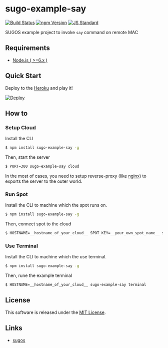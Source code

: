sugo-example-say
==========

<!---
This file is generated by ape-tmpl. Do not update manually.
--->

<!-- Badge Start -->
<a name="badges"></a>

[![Build Status][bd_travis_com_shield_url]][bd_travis_com_url]
[![npm Version][bd_npm_shield_url]][bd_npm_url]
[![JS Standard][bd_standard_shield_url]][bd_standard_url]

[bd_repo_url]: https://github.com/realglobe-Inc/sugo-example-say
[bd_travis_url]: http://travis-ci.org/realglobe-Inc/sugo-example-say
[bd_travis_shield_url]: http://img.shields.io/travis/realglobe-Inc/sugo-example-say.svg?style=flat
[bd_travis_com_url]: http://travis-ci.com/realglobe-Inc/sugo-example-say
[bd_travis_com_shield_url]: https://api.travis-ci.com/realglobe-Inc/sugo-example-say.svg?token=aeFzCpBZebyaRijpCFmm
[bd_license_url]: https://github.com/realglobe-Inc/sugo-example-say/blob/master/LICENSE
[bd_codeclimate_url]: http://codeclimate.com/github/realglobe-Inc/sugo-example-say
[bd_codeclimate_shield_url]: http://img.shields.io/codeclimate/github/realglobe-Inc/sugo-example-say.svg?style=flat
[bd_codeclimate_coverage_shield_url]: http://img.shields.io/codeclimate/coverage/github/realglobe-Inc/sugo-example-say.svg?style=flat
[bd_gemnasium_url]: https://gemnasium.com/realglobe-Inc/sugo-example-say
[bd_gemnasium_shield_url]: https://gemnasium.com/realglobe-Inc/sugo-example-say.svg
[bd_npm_url]: http://www.npmjs.org/package/sugo-example-say
[bd_npm_shield_url]: http://img.shields.io/npm/v/sugo-example-say.svg?style=flat
[bd_standard_url]: http://standardjs.com/
[bd_standard_shield_url]: https://img.shields.io/badge/code%20style-standard-brightgreen.svg

<!-- Badge End -->


<!-- Description Start -->
<a name="description"></a>

SUGOS example project to invoke `say` command on remote MAC

<!-- Description End -->


<!-- Overview Start -->
<a name="overview"></a>



<!-- Overview End -->


<!-- Sections Start -->
<a name="sections"></a>

<!-- Section from "doc/guides/00.Requirements.md.hbs" Start -->

<a name="section-doc-guides-00-requirements-md"></a>
Requirements
-----

+ [Node.js ( >=6.x )][node_download_url]

[node_download_url]: https://nodejs.org/en/download/


<!-- Section from "doc/guides/00.Requirements.md.hbs" End -->

<!-- Section from "doc/guides/01.Quick Start.md.hbs" Start -->

<a name="section-doc-guides-01-quick-start-md"></a>
Quick Start
-----

Deploy to the [Heroku][heroku_url] and play it!

[![Deploy](https://www.herokucdn.com/deploy/button.svg)][heroku_deploy_url]

[heroku_url]: https://www.heroku.com/
[heroku_deploy_url]: https://heroku.com/deploy?template=https://github.com/realglobe-Inc/sugo-example-say/tree/heroku


<!-- Section from "doc/guides/01.Quick Start.md.hbs" End -->

<!-- Section from "doc/guides/10.How to.md.hbs" Start -->

<a name="section-doc-guides-10-how-to-md"></a>
How to
-------

<!-- Section from "doc/guides/10.How to.md.hbs" End -->

<!-- Section from "doc/guides/11.Setup Cloud.md.hbs" Start -->

<a name="section-doc-guides-11-setup-cloud-md"></a>
### Setup Cloud

Install the CLI

```bash
$ npm install sugo-example-say -g
```

Then, start the server

```bash
$ PORT=300 sugo-example-say cloud
```

In the most of cases, you need to setup reverse-proxy (like [nginx][nginx_url]) to exports the server to the outer world.

[nginx_url]: https://www.nginx.com/


<!-- Section from "doc/guides/11.Setup Cloud.md.hbs" End -->

<!-- Section from "doc/guides/12.Run Spot.md.hbs" Start -->

<a name="section-doc-guides-12-run-spot-md"></a>
### Run Spot


Install the CLI to machine which the spot runs on. 

```bash
$ npm install sugo-example-say -g
```

Then, connect spot to the cloud

```bash
$ HOSTNAME=__hostname_of_your_cloud__ SPOT_KEY=__your_own_spot_name__ sugo-example-say spot
```


<!-- Section from "doc/guides/12.Run Spot.md.hbs" End -->

<!-- Section from "doc/guides/13.Use Terminal.md.hbs" Start -->

<a name="section-doc-guides-13-use-terminal-md"></a>
### Use Terminal


Install the CLI to machine which the use terminal.

```bash
$ npm install sugo-example-say -g
```

Then, rune the example terminal

```bash
$ HOSTNAME=__hostname_of_your_cloud__ sugo-example-say terminal
```

<!-- Section from "doc/guides/13.Use Terminal.md.hbs" End -->


<!-- Sections Start -->


<!-- LICENSE Start -->
<a name="license"></a>

License
-------
This software is released under the [MIT License](https://github.com/realglobe-Inc/sugo-example-say/blob/master/LICENSE).

<!-- LICENSE End -->


<!-- Links Start -->
<a name="links"></a>

Links
------

+ [sugos](https://github.com/realglobe-Inc/sugos)

<!-- Links End -->
